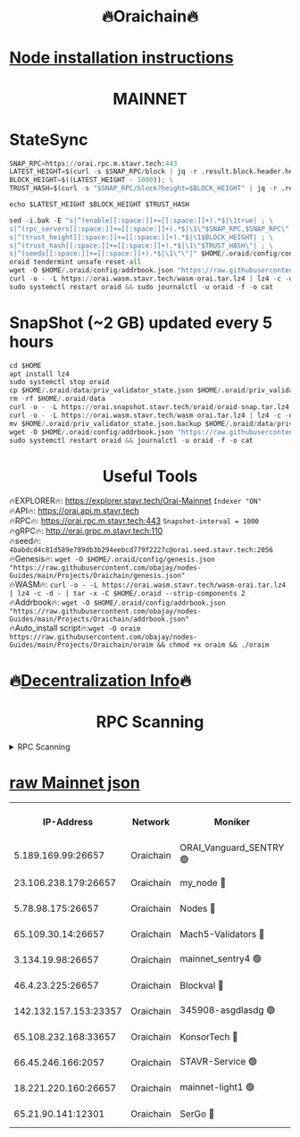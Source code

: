 <h1 align="center"> 🔥Oraichain🔥</h1>

[Node installation instructions](https://github.com/obajay/nodes-Guides/tree/main/Projects/Oraichain)
=
<h1 align="center"> MAINNET</h1>

# StateSync
```python
SNAP_RPC=https://orai.rpc.m.stavr.tech:443
LATEST_HEIGHT=$(curl -s $SNAP_RPC/block | jq -r .result.block.header.height); \
BLOCK_HEIGHT=$((LATEST_HEIGHT - 1000)); \
TRUST_HASH=$(curl -s "$SNAP_RPC/block?height=$BLOCK_HEIGHT" | jq -r .result.block_id.hash)

echo $LATEST_HEIGHT $BLOCK_HEIGHT $TRUST_HASH

sed -i.bak -E "s|^(enable[[:space:]]+=[[:space:]]+).*$|\1true| ; \
s|^(rpc_servers[[:space:]]+=[[:space:]]+).*$|\1\"$SNAP_RPC,$SNAP_RPC\"| ; \
s|^(trust_height[[:space:]]+=[[:space:]]+).*$|\1$BLOCK_HEIGHT| ; \
s|^(trust_hash[[:space:]]+=[[:space:]]+).*$|\1\"$TRUST_HASH\"| ; \
s|^(seeds[[:space:]]+=[[:space:]]+).*$|\1\"\"|" $HOME/.oraid/config/config.toml
oraid tendermint unsafe-reset-all
wget -O $HOME/.oraid/config/addrbook.json "https://raw.githubusercontent.com/obajay/nodes-Guides/main/Projects/Oraichain/addrbook.json"
curl -o - -L https://orai.wasm.stavr.tech/wasm-orai.tar.lz4 | lz4 -c -d - | tar -x -C $HOME/.oraid --strip-components 2
sudo systemctl restart oraid && sudo journalctl -u oraid -f -o cat
```
# SnapShot (~2 GB) updated every 5 hours
```python
cd $HOME
apt install lz4
sudo systemctl stop oraid
cp $HOME/.oraid/data/priv_validator_state.json $HOME/.oraid/priv_validator_state.json.backup
rm -rf $HOME/.oraid/data
curl -o - -L https://orai.snapshot.stavr.tech/oraid/oraid-snap.tar.lz4 | lz4 -c -d - | tar -x -C $HOME/.oraid --strip-components 2
curl -o - -L https://orai.wasm.stavr.tech/wasm-orai.tar.lz4 | lz4 -c -d - | tar -x -C $HOME/.oraid --strip-components 2
mv $HOME/.oraid/priv_validator_state.json.backup $HOME/.oraid/data/priv_validator_state.json
wget -O $HOME/.oraid/config/addrbook.json "https://raw.githubusercontent.com/obajay/nodes-Guides/main/Projects/Oraichain/addrbook.json"
sudo systemctl restart oraid && journalctl -u oraid -f -o cat
```

 <h1 align="center"> Useful Tools</h1>

🔥EXPLORER🔥:     https://explorer.stavr.tech/Orai-Mainnet        `Indexer "ON"` \
🔥API🔥:          https://orai.api.m.stavr.tech \
🔥RPC🔥:          https://orai.rpc.m.stavr.tech:443              `Snapshot-interval = 1000` \
🔥gRPC🔥:         http://orai.grpc.m.stavr.tech:110 \
🔥seed🔥:      `4babdcd4c81d589e789db3b294eebcd779f2227c@orai.seed.stavr.tech:2056` \
🔥Genesis🔥:   `wget -O $HOME/.oraid/config/genesis.json "https://raw.githubusercontent.com/obajay/nodes-Guides/main/Projects/Oraichain/genesis.json"` \
🔥WASM🔥:      `curl -o - -L https://orai.wasm.stavr.tech/wasm-orai.tar.lz4 | lz4 -c -d - | tar -x -C $HOME/.oraid --strip-components 2` \
🔥Addrbook🔥:  `wget -O $HOME/.oraid/config/addrbook.json "https://raw.githubusercontent.com/obajay/nodes-Guides/main/Projects/Oraichain/addrbook.json"` \
🔥Auto_install script🔥:`wget -O oraim https://raw.githubusercontent.com/obajay/nodes-Guides/main/Projects/Oraichain/oraim && chmod +x oraim && ./oraim`

🔥[Decentralization Info](https://github.com/obajay/StateSync-snapshots/tree/main/Projects/Oraichain/Decentralization)🔥
=
<h1 align="center"> RPC Scanning</h1>

<details>
<summary>RPC Scanning</summary>

<h2 align="center"> We scan nodes in real time every 4 hours. And we provide the final result of RPC endpoints.
We cannot influence the operation of these nodes in any way. </h2>


```python
If Voting Power is higher than 0 --> then the Node is a validator of the network and may be subject to attack and be a potential threat to the chain.
```
```python
We marked such validators with a red symbol
```

</details>

[raw Mainnet json](https://rpc-check.oraim.stavr.tech/oraim/rpc-oraim-result.json)
=


<table><tr><th>IP-Address</th><th>Network</th><th>Moniker</th><th>Latest Block Height</th><th>Earliest Block Height</th><th>Catching Up</th><th>Tx Index</th><th>Voting Power</th><th>Scan Time</th></tr><tr><td>5.189.169.99:26657</td><td>Oraichain</td><td>ORAI_Vanguard_SENTRY 🟢</td><td>15743744</td><td>0</td><td>False</td><td>on</td><td>0</td><td>2024-02-12T23:53:10.582749241UTC</td></tr><tr><td>23.106.238.179:26657</td><td>Oraichain</td><td>my_node 🔴</td><td>15743746</td><td>0</td><td>False</td><td>on</td><td>221553</td><td>2024-02-12T23:53:23.216696631UTC</td></tr><tr><td>5.78.98.175:26657</td><td>Oraichain</td><td>Nodes 🔴</td><td>15743747</td><td>0</td><td>False</td><td>off</td><td>164869</td><td>2024-02-12T23:53:31.387672981UTC</td></tr><tr><td>65.109.30.14:26657</td><td>Oraichain</td><td>Mach5-Validators 🔴</td><td>15743751</td><td>0</td><td>False</td><td>off</td><td>212</td><td>2024-02-12T23:53:50.098673409UTC</td></tr><tr><td>3.134.19.98:26657</td><td>Oraichain</td><td>mainnet_sentry4 🟢</td><td>15743747</td><td>1</td><td>False</td><td>on</td><td>0</td><td>2024-02-12T23:53:28.384195920UTC</td></tr><tr><td>46.4.23.225:26657</td><td>Oraichain</td><td>Blockval 🔴</td><td>15743751</td><td>10774049</td><td>False</td><td>off</td><td>281194</td><td>2024-02-12T23:53:54.506271252UTC</td></tr><tr><td>142.132.157.153:23357</td><td>Oraichain</td><td>345908-asgdlasdg 🟢</td><td>15743747</td><td>11956426</td><td>False</td><td>on</td><td>0</td><td>2024-02-12T23:53:27.682888239UTC</td></tr><tr><td>65.108.232.168:33657</td><td>Oraichain</td><td>KonsorTech 🔴</td><td>15743743</td><td>14344801</td><td>False</td><td>off</td><td>50366</td><td>2024-02-12T23:53:06.004728605UTC</td></tr><tr><td>66.45.246.166:2057</td><td>Oraichain</td><td>STAVR-Service 🟢</td><td>15743750</td><td>15529201</td><td>False</td><td>on</td><td>0</td><td>2024-02-12T23:53:47.464253419UTC</td></tr><tr><td>18.221.220.160:26657</td><td>Oraichain</td><td>mainnet-light1 🟢</td><td>15743748</td><td>15643601</td><td>False</td><td>on</td><td>0</td><td>2024-02-12T23:53:36.188211948UTC</td></tr><tr><td>65.21.90.141:12301</td><td>Oraichain</td><td>SerGo 🔴</td><td>15743749</td><td>15643749</td><td>False</td><td>off</td><td>1</td><td>2024-02-12T23:53:42.728167295UTC</td></tr></table>
